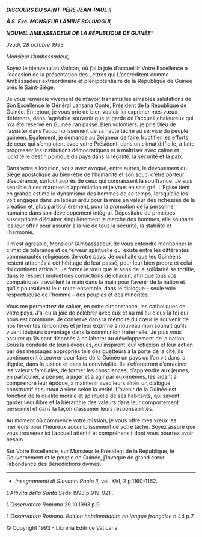 ***DISCOURS DU SAINT-PÈRE JEAN-PAUL II***

***À S. Exc. MONSIEUR LAMINE BOLIVOGUI,***

***NOUVEL AMBASSADEUR DE LA RÉPUBLIQUE DE GUINÉE****

*Jeudi, 28 octobre 1993*

*Monsieur l’Ambassadeur,*

Soyez le bienvenu au Vatican, où j’ai la joie d’accueillir Votre Excellence à l’occasion de la présentation des Lettres qui L’accréditent comme Ambassadeur extraordinaire et plénipotentiaire de la République de Guinée près le Saint-Siège.

Je vous remercie vivement de m’avoir transmis les aimables salutations de Son Excellence le Général Lansana Conte, Président de la République de Guinée. En retour, je vous prie de bien vouloir lui exprimer mes vœux déférents, dans l’agréable souvenir que je garde de l’accueil chaleureux qui m’a été réservé en Guinée l’an passé. Bien volontiers, je prie Dieu de l’assister dans l’accomplissement de sa haute tâche au service du peuple guinéen. Egalement, je demande au Seigneur de faire fructifier les efforts de ceux qui s’emploient avec votre Président, dans un climat difficile, à faire progresser les institutions démocratiques et à maîtriser avec calme et lucidité le destin politique du pays dans la légalité, la sécurité et la paix.

Dans votre allocution, vous avez évoqué, entre autres, le dévouement du Siège apostolique au bien-être de l’humanité et son souci d’être porteur d’espérance, surtout auprès de ceux qui connaissent la souffrance. Je suis sensible à ces marques d’appréciation et je vous en sais gré. L’Eglise tient en grande estime le dynamisme des hommes de ce temps, lorsqu’elle les voit engagés dans un labeur ardu pour la mise en valeur des richesses de la création et, plus particulièrement, pour la promotion de la personne humaine dans son développement intégral. Dépositaire de principes susceptibles d’éclairer singulièrement la marche des hommes, elle souhaite les leur offrir pour assurer à la vie de tous la sécurité, la stabilité et l’harmonie.

Il m’est agréable, Monsieur l’Ambassadeur, de vous entendre mentionner le climat de tolérance et de ferveur spirituelle qui existe entre les différentes communautés religieuses de votre pays. Je souhaite que les Guinéens restent attachés à cet héritage de leur passé, pour leur bien propre et celui du continent africain. Je forme le vœu que le sens de la solidarité se fortifie, dans le respect mutuel des convictions de chacun, afin que tous vos compatriotes travaillent la main dans la main pour l’avenir de la nation et qu’ils poursuivent leur route ensemble, dans le dialogue – seule voie respectueuse de l’homme – des peuples et des minorités.

Vous me permettrez de saluer, en cette circonstance, les catholiques de votre pays. J’ai eu la joie de célébrer avec eux et au milieu d’eux la foi qui nous est commune. Je conserve dans la mémoire du cœur le souvenir de nos ferventes rencontres et je leur exprime à nouveau mon souhait qu’ils vivent toujours davantage dans la communion fraternelle. Je puis vous assurer qu’ils sont disposés à collaborer au développement de la nation. Sous la conduite de leurs évêques, qui inspirent leur réflexion et leur action par des messages appropriés tels des guetteurs à la porte de la cité, ils continueront à œuvrer pour faire de la Guinée un pays où l’on vit dans la dignité, dans la justice et dans la convivialité. Ils s’efforceront d’enraciner les valeurs familiales, de former les consciences, d’apprendre aux jeunes, en particulier, à penser, à juger et à agir par eux-mêmes, les aidant à comprendre leur époque, à maintenir avec leurs aînés un dialogue constructif et surtout à vivre selon la vérité. L’avenir de la Guinée est fonction de la qualité morale et spirituelle de ses habitants, qui savent garder l’équilibre et la hiérarchie des valeurs dans leur comportement personnel et dans la façon d’assumer leurs responsabilités.

Au moment où commence votre mission, je vous offre mes vœux les meilleurs pour l’heureux accomplissement de votre tâche. Soyez assuré que vous trouverez ici l’accueil attentif et compréhensif dont vous pourrez avoir besoin.

Sur Votre Excellence, sur Monsieur le Président de la République, le Gouvernement et le peuple de Guinée, j’invoque de grand cœur l’abondance des Bénédictions divines.

* * *

* *Insegnamenti di Giovanni Paolo II*, vol. XVI, 2 p.1160-1162.

*L'Attività della Santa Sede* 1993 p.919-921 *.*

*L’Osservatore Romano* 29.10.1993 p.9.

*L'Osservatore Romano. Edition hebdomadaire en langue française* n.44 p.7.

© Copyright 1993 - Libreria Editrice Vaticana